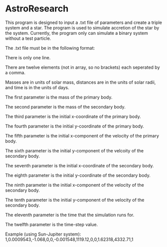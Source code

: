 # AstroResearch

This program is designed to input a .txt file of parameters and create a triple system and a star. The program is used to simulate accretion of the star by the system.
Currently, the program only can simulate a binary system without a test particle.

The .txt file must be in the following format:

  There is only one line.
  
  There are twelve elements (not in array, so no brackets) each seperated by a comma.
  
  Masses are in units of solar mass, distances are in the units of solar radii, and time is in the units of days.
  
  The first parameter is the mass of the primary body.
  
  The second parameter is the mass of the secondary body.
  
  The third parameter is the initial x-coordinate of the primary body.
  
  The fourth parameter is the initial y-coordinate of the primary body.
  
  The fifth parameter is the initial x-component of the velocity of the primary body.
  
  The sixth parameter is the initial y-component of the velcoity of the secondary body.
  
  The seventh parameter is the initial x-coordinate of the secondary body.
  
  The eighth parameter is the initial y-coordinate of the secondary body.
  
  The ninth parameter is the initial x-component of the velocity of the secondary body.
  
  The tenth parameter is the initial y-component of the velocity of the secondary body.
  
  The eleventh parameter is the time that the simulation runs for.
  
  The twelfth parameter is the time-step value.
  
  Example (using Sun-Jupiter system): 
  1,0.0009543,-1.068,0,0,-0.001548,1119.12,0,0,1.62318,4332.71,1
